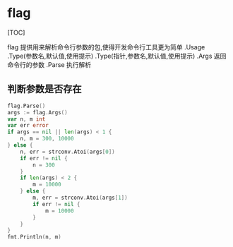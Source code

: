 # flag

[TOC]

flag 提供用来解析命令行参数的包,使得开发命令行工具更为简单
    .Usage
    .Type(参数名,默认值,使用提示)
    .Type(指针,参数名,默认值,使用提示)
    .Args 返回命令行的参数
    .Parse 执行解析

## 判断参数是否存在

```go
flag.Parse()
args := flag.Args()
var n, m int
var err error
if args == nil || len(args) < 1 {
    n, m = 300, 10000
} else {
    n, err = strconv.Atoi(args[0])
    if err != nil {
        n = 300
    }
    if len(args) < 2 {
        m = 10000
    } else {
        m, err = strconv.Atoi(args[1])
        if err != nil {
            m = 10000
        }
    }
}
fmt.Println(n, m)
```